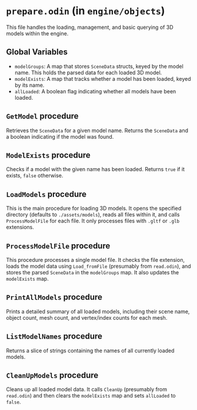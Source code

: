 # `prepare.odin` (in `engine/objects`)

This file handles the loading, management, and basic querying of 3D models within the engine.

## Global Variables

-   `modelGroups`: A map that stores `SceneData` structs, keyed by the model name. This holds the parsed data for each loaded 3D model.
-   `modelExists`: A map that tracks whether a model has been loaded, keyed by its name.
-   `allLoaded`: A boolean flag indicating whether all models have been loaded.

## `GetModel` procedure

Retrieves the `SceneData` for a given model name. Returns the `SceneData` and a boolean indicating if the model was found.

## `ModelExists` procedure

Checks if a model with the given name has been loaded. Returns `true` if it exists, `false` otherwise.

## `LoadModels` procedure

This is the main procedure for loading 3D models. It opens the specified directory (defaults to `./assets/models`), reads all files within it, and calls `ProcessModelFile` for each file. It only processes files with `.gltf` or `.glb` extensions.

## `ProcessModelFile` procedure

This procedure processes a single model file. It checks the file extension, loads the model data using `Load_fromFile` (presumably from `read.odin`), and stores the parsed `SceneData` in the `modelGroups` map. It also updates the `modelExists` map.

## `PrintAllModels` procedure

Prints a detailed summary of all loaded models, including their scene name, object count, mesh count, and vertex/index counts for each mesh.

## `ListModelNames` procedure

Returns a slice of strings containing the names of all currently loaded models.

## `CleanUpModels` procedure

Cleans up all loaded model data. It calls `CleanUp` (presumably from `read.odin`) and then clears the `modelExists` map and sets `allLoaded` to `false`.
